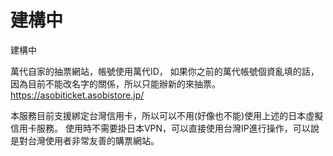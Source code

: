 # 建構中

建構中

萬代自家的抽票網站，帳號使用萬代ID，
如果你之前的萬代帳號個資亂填的話，因為目前不能改名字的關係，所以只能辦新的來抽票。
https://asobiticket.asobistore.jp/

本服務目前支援綁定台灣信用卡，所以可以不用(好像也不能)使用上述的日本虛擬信用卡服務。
使用時不需要掛日本VPN，可以直接使用台灣IP進行操作，可以說是對台灣使用者非常友善的購票網站。